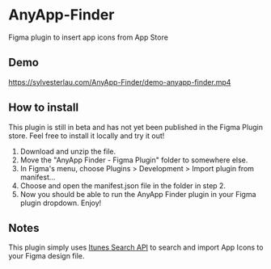 # AnyApp-Finder
Figma plugin to insert app icons from App Store

## Demo

https://sylvesterlau.com/AnyApp-Finder/demo-anyapp-finder.mp4

## How to install
This plugin is still in beta and has not yet been published in the Figma Plugin store. Feel free to install it locally and try it out!

1. Download and unzip the file.
2. Move the "AnyApp Finder - Figma Plugin" folder to somewhere else.
3. In Figma's menu, choose Plugins > Development > Import plugin from manifest...
4. Choose and open the manifest.json file in the folder in step 2.
5. Now you should be able to run the AnyApp Finder plugin in your Figma plugin dropdown. Enjoy!

## Notes
This plugin simply uses [Itunes Search API]([url](https://developer.apple.com/library/archive/documentation/AudioVideo/Conceptual/iTuneSearchAPI/index.html#//apple_ref/doc/uid/TP40017632-CH3-SW1)https://developer.apple.com/library/archive/documentation/AudioVideo/Conceptual/iTuneSearchAPI/index.html#//apple_ref/doc/uid/TP40017632-CH3-SW1) to search and import App Icons to your Figma design file.

